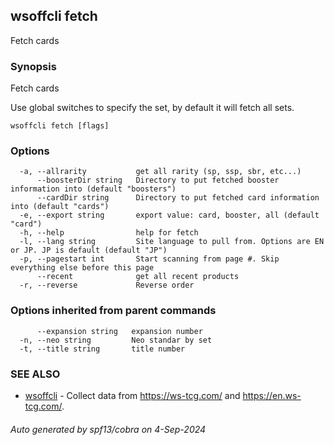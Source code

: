 ## wsoffcli fetch

Fetch cards

### Synopsis

Fetch cards

Use global switches to specify the set, by default it will fetch all sets.

```
wsoffcli fetch [flags]
```

### Options

```
  -a, --allrarity           get all rarity (sp, ssp, sbr, etc...)
      --boosterDir string   Directory to put fetched booster information into (default "boosters")
      --cardDir string      Directory to put fetched card information into (default "cards")
  -e, --export string       export value: card, booster, all (default "card")
  -h, --help                help for fetch
  -l, --lang string         Site language to pull from. Options are EN or JP. JP is default (default "JP")
  -p, --pagestart int       Start scanning from page #. Skip everything else before this page
      --recent              get all recent products
  -r, --reverse             Reverse order
```

### Options inherited from parent commands

```
      --expansion string   expansion number
  -n, --neo string         Neo standar by set
  -t, --title string       title number
```

### SEE ALSO

* [wsoffcli](../README.md)	 - Collect data from https://ws-tcg.com/ and https://en.ws-tcg.com/.

###### Auto generated by spf13/cobra on 4-Sep-2024
